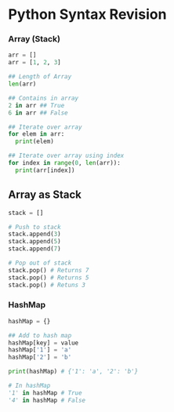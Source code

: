 # Python Syntax Revision

### Array (Stack)
```python
arr = []
arr = [1, 2, 3]

## Length of Array
len(arr)

## Contains in array
2 in arr ## True
6 in arr ## False

## Iterate over array
for elem in arr:
  print(elem)

## Iterate over array using index
for index in range(0, len(arr)):
  print(arr[index])
```
## Array as Stack

```python
stack = []

# Push to stack
stack.append(3)
stack.append(5)
stack.append(7)

# Pop out of stack
stack.pop() # Returns 7
stack.pop() # Returns 5
stack.pop() # Retuns 3
```

### HashMap
```python
hashMap = {}

## Add to hash map
hashMap[key] = value
hashMap['1'] = 'a'
hashMap['2'] = 'b'

print(hashMap) # {'1': 'a', '2': 'b'}

# In hashMap
'1' in hashMap # True
'4' in hashMap # False
```

